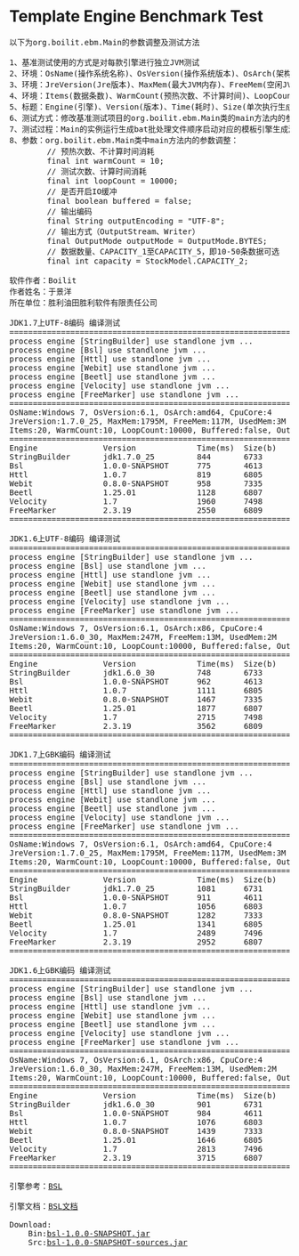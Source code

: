 Template Engine Benchmark Test
===
<pre>
以下为org.boilit.ebm.Main的参数调整及测试方法        

1、基准测试使用的方式是对每款引擎进行独立JVM测试
2、环境：OsName(操作系统名称)、OsVersion(操作系统版本)、OsArch(架构x86、x64)、CpuCore(CPU核心数)
3、环境：JreVersion(Jre版本)、MaxMem(最大JVM内存)、FreeMem(空闲JVM内存)、UsedMem(已用JVM内存)
4、环境：Items(数据条数)、WarmCount(预热次数、不计算时间)、LoopCount(测试次数、计算时间)、Buffered(是否开启IO缓冲)、OutputEncoding(输出编码)
5、标题：Engine(引擎)、Version(版本)、Time(耗时)、Size(单次执行生成数据量)、Tps(吞吐量)、Rate(对比StringBuilder的性能比例)；
6、测试方式：修改基准测试项目的org.boilit.ebm.Main类的main方法内的参数以Java Application方式运行测试；
7、测试过程：Main的实例运行生成bat批处理文件顺序启动对应的模板引擎生成测试结果，然后汇总计算生成测试报表；
8、参数：org.boilit.ebm.Main类中main方法内的参数调整：
        // 预热次数、不计算时间消耗
        final int warmCount = 10;
        // 测试次数、计算时间消耗
        final int loopCount = 10000;
        // 是否开启IO缓冲
        final boolean buffered = false;
        // 输出编码
        final String outputEncoding = "UTF-8";
        // 输出方式（OutputStream、Writer）
        final OutputMode outputMode = OutputMode.BYTES;
        // 数据数量、CAPACITY_1至CAPACITY_5，即10-50条数据可选
        final int capacity = StockModel.CAPACITY_2;

软件作者：Boilit
作者姓名：于景洋
所在单位：胜利油田胜利软件有限责任公司

JDK1.7上UTF-8编码 编译测试
===============================================================================
process engine [StringBuilder] use standlone jvm ...
process engine [Bsl] use standlone jvm ...
process engine [Httl] use standlone jvm ...
process engine [Webit] use standlone jvm ...
process engine [Beetl] use standlone jvm ...
process engine [Velocity] use standlone jvm ...
process engine [FreeMarker] use standlone jvm ...
===============================================================================
OsName:Windows 7, OsVersion:6.1, OsArch:amd64, CpuCore:4
JreVersion:1.7.0_25, MaxMem:1795M, FreeMem:117M, UsedMem:3M
Items:20, WarmCount:10, LoopCount:10000, Buffered:false, OutputEncoding:UTF-8
===============================================================================
Engine              Version             Time(ms)  Size(b)   Tps       Rate(%)   
StringBuilder       jdk1.7.0_25         844       6733      11848     100.00    
Bsl                 1.0.0-SNAPSHOT      775       4613      12903     108.90    
Httl                1.0.7               819       6805      12210     103.05    
Webit               0.8.0-SNAPSHOT      958       7335      10438     88.10     
Beetl               1.25.01             1128      6807      8865      74.82     
Velocity            1.7                 1960      7498      5102      43.06     
FreeMarker          2.3.19              2550      6809      3921      33.10     
===============================================================================

JDK1.6上UTF-8编码 编译测试
===============================================================================
process engine [StringBuilder] use standlone jvm ...
process engine [Bsl] use standlone jvm ...
process engine [Httl] use standlone jvm ...
process engine [Webit] use standlone jvm ...
process engine [Beetl] use standlone jvm ...
process engine [Velocity] use standlone jvm ...
process engine [FreeMarker] use standlone jvm ...
===============================================================================
OsName:Windows 7, OsVersion:6.1, OsArch:x86, CpuCore:4
JreVersion:1.6.0_30, MaxMem:247M, FreeMem:13M, UsedMem:2M
Items:20, WarmCount:10, LoopCount:10000, Buffered:false, OutputEncoding:UTF-8
===============================================================================
Engine              Version             Time(ms)  Size(b)   Tps       Rate(%)   
StringBuilder       jdk1.6.0_30         748       6733      13368     100.00    
Bsl                 1.0.0-SNAPSHOT      962       4613      10395     77.75     
Httl                1.0.7               1111      6805      9000      67.33     
Webit               0.8.0-SNAPSHOT      1467      7335      6816      50.99     
Beetl               1.25.01             1877      6807      5327      39.85     
Velocity            1.7                 2715      7498      3683      27.55     
FreeMarker          2.3.19              3562      6809      2807      21.00     
===============================================================================

JDK1.7上GBK编码 编译测试
===============================================================================
process engine [StringBuilder] use standlone jvm ...
process engine [Bsl] use standlone jvm ...
process engine [Httl] use standlone jvm ...
process engine [Webit] use standlone jvm ...
process engine [Beetl] use standlone jvm ...
process engine [Velocity] use standlone jvm ...
process engine [FreeMarker] use standlone jvm ...
===============================================================================
OsName:Windows 7, OsVersion:6.1, OsArch:amd64, CpuCore:4
JreVersion:1.7.0_25, MaxMem:1795M, FreeMem:117M, UsedMem:3M
Items:20, WarmCount:10, LoopCount:10000, Buffered:false, OutputEncoding:GBK
===============================================================================
Engine              Version             Time(ms)  Size(b)   Tps       Rate(%)   
StringBuilder       jdk1.7.0_25         1081      6731      9250      100.00    
Bsl                 1.0.0-SNAPSHOT      911       4611      10976     118.66    
Httl                1.0.7               1056      6803      9469      102.37    
Webit               0.8.0-SNAPSHOT      1282      7333      7800      84.32     
Beetl               1.25.01             1341      6805      7457      80.61     
Velocity            1.7                 2489      7496      4017      43.43     
FreeMarker          2.3.19              2952      6807      3387      36.62     
===============================================================================

JDK1.6上GBK编码 编译测试
===============================================================================
process engine [StringBuilder] use standlone jvm ...
process engine [Bsl] use standlone jvm ...
process engine [Httl] use standlone jvm ...
process engine [Webit] use standlone jvm ...
process engine [Beetl] use standlone jvm ...
process engine [Velocity] use standlone jvm ...
process engine [FreeMarker] use standlone jvm ...
===============================================================================
OsName:Windows 7, OsVersion:6.1, OsArch:x86, CpuCore:4
JreVersion:1.6.0_30, MaxMem:247M, FreeMem:13M, UsedMem:2M
Items:20, WarmCount:10, LoopCount:10000, Buffered:false, OutputEncoding:GBK
===============================================================================
Engine              Version             Time(ms)  Size(b)   Tps       Rate(%)   
StringBuilder       jdk1.6.0_30         901       6731      11098     100.00    
Bsl                 1.0.0-SNAPSHOT      984       4611      10162     91.57     
Httl                1.0.7               1076      6803      9293      83.74     
Webit               0.8.0-SNAPSHOT      1439      7333      6949      62.61     
Beetl               1.25.01             1646      6805      6075      54.74     
Velocity            1.7                 2813      7496      3554      32.03     
FreeMarker          2.3.19              3715      6807      2691      24.25     
===============================================================================

引擎参考：<a href="https://github.com/boilit/bsl">BSL</a>

引擎文档：<a href="http://boilit.github.io/bsl">BSL文档</a>

Download: 
    Bin:<a href="http://boilit.github.io/bsl/files/bsl-1.0.0-SNAPSHOT.jar">bsl-1.0.0-SNAPSHOT.jar</a>
    Src:<a href="http://boilit.github.io/bsl/files/bsl-1.0.0-SNAPSHOT-sources.jar">bsl-1.0.0-SNAPSHOT-sources.jar</a>
</pre>
